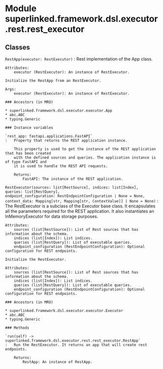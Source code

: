 Module superlinked.framework.dsl.executor.rest.rest_executor
============================================================

Classes
-------

`RestApp(executor: RestExecutor)`
:   Rest implementation of the App class.
    
    Attributes:
        executor (RestExecutor): An instance of RestExecutor.
    
    Initialize the RestApp from an RestExecutor.
    
    Args:
        executor (RestExecutor): An instance of RestExecutor.

    ### Ancestors (in MRO)

    * superlinked.framework.dsl.executor.executor.App
    * abc.ABC
    * typing.Generic

    ### Instance variables

    `rest_app: fastapi.applications.FastAPI`
    :   Property that returns the REST application instance.
        
        This property is used to get the instance of the REST application that has been created
        with the defined sources and queries. The application instance is of type FastAPI and
        it is used to handle the REST API requests.
        
        Returns:
            FastAPI: The instance of the REST application.

`RestExecutor(sources: list[RestSource], indices: list[Index], queries: list[RestQuery], endpoint_configuration: RestEndpointConfiguration | None = None, context_data: Mapping[str, Mapping[str, ContextValue]] | None = None)`
:   The RestExecutor is a subclass of the Executor base class. It encapsulates all the parameters required for
    the REST application. It also instantiates an InMemoryExecutor for data storage purposes.
    
    Attributes:
        sources (list[RestSource]): List of Rest sources that has information about the schema.
        indices (list[Index]): List indices.
        queries (list[RestQuery]): List of executable queries.
        endpoint_configuration (RestEndpointConfiguration): Optional configuration for REST endpoints.
    
    Initialize the RestExecutor.
    
    Attributes:
        sources (list[RestSource]): List of Rest sources that has information about the schema.
        indices (list[Index]): List indices.
        queries (list[RestQuery]): List of executable queries.
        endpoint_configuration (RestEndpointConfiguration): Optional configuration for REST endpoints.

    ### Ancestors (in MRO)

    * superlinked.framework.dsl.executor.executor.Executor
    * abc.ABC
    * typing.Generic

    ### Methods

    `run(self) ‑> superlinked.framework.dsl.executor.rest.rest_executor.RestApp`
    :   Run the RestExecutor. It returns an app that will create rest endpoints.
        
        Returns:
            RestApp: An instance of RestApp.